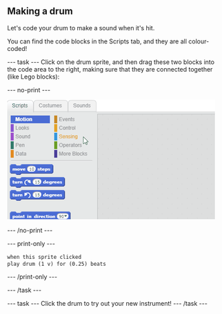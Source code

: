 ## Making a drum

Let's code your drum to make a sound when it's hit.

You can find the code blocks in the Scripts tab, and they are all colour-coded!

--- task ---
Click on the drum sprite, and then drag these two blocks into the code area to the right, making sure that they are connected together (like Lego blocks):

--- no-print ---

![screenshot](images/connect-block.gif)

--- /no-print ---

--- print-only ---

```blocks
when this sprite clicked
play drum (1 v) for (0.25) beats
```
--- /print-only ---

--- /task ---

--- task ---
Click the drum to try out your new instrument!
--- /task ---
